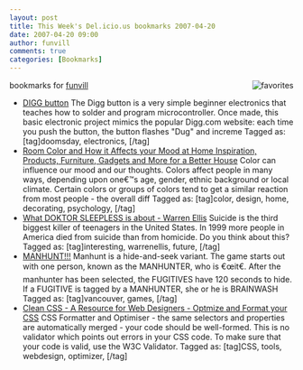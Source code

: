 ```yaml
---
layout: post
title: This Week's Del.icio.us bookmarks 2007-04-20
date: 2007-04-20 09:00
author: funvill
comments: true
categories: [Bookmarks]
---
```

bookmarks for <a href="http://del.icio.us/funvill"> funvill</a>
<a href="http://del.icio.us/funvill"> <img src="http://www.abluestar.com/blog/wp-content/uploads/2007/03/favorites_icon.thumbnail.jpg" alt="favorites" align="right" /></a>
<ul>
	<li><a href="http://www.ladyada.net/make/digg/" title="http://www.ladyada.net/make/digg/">DIGG button</a>
The Digg button is a very simple beginner electronics that teaches how to solder and program microcontroller. Once made, this basic electronic project mimics the popular Digg.com website: each time you push the button, the button flashes "Dug" and increme Tagged as: [tag]doomsday, electronics, [/tag]</li>
	<li><a href="http://freshome.com/2007/04/17/room-color-and-how-it-affects-your-mood/" title="http://freshome.com/2007/04/17/room-color-and-how-it-affects-your-mood/">Room Color and How it Affects your Mood at Home Inspiration, Products, Furniture, Gadgets and More for a Better House</a>
Color can influence our mood and our thoughts. Colors affect people in many ways, depending upon one€™s age, gender, ethnic background or local climate. Certain colors or groups of colors tend to get a similar reaction from most people - the overall diff Tagged as: [tag]color, design, home, decorating, psychology, [/tag]</li>
	<li><a href="http://warren-ellis.livejournal.com/92053.html" title="http://warren-ellis.livejournal.com/92053.html">What DOKTOR SLEEPLESS is about - Warren Ellis</a>
Suicide is the third biggest killer of teenagers in the United States. In 1999 more people in America died from suicide than from homicide. Do you think about this? Tagged as: [tag]interesting, warrenellis, future, [/tag]</li>
	<li><a href="http://manhunt-vancouver.com/" title="http://manhunt-vancouver.com/">MANHUNT!!!</a>
Manhunt is a hide-and-seek variant. The game starts out with one person, known as the MANHUNTER, who is €œit€. After the manhunter has been selected, the FUGITIVES have 120 seconds to hide. If a FUGITIVE is tagged by a MANHUNTER, she or he is BRAINWASH Tagged as: [tag]vancouver, games, [/tag]</li>
	<li><a href="http://www.cleancss.com/" title="http://www.cleancss.com/">Clean CSS - A Resource for Web Designers - Optmize and Format your CSS</a>
CSS Formatter and Optimiser  - the same selectors and properties are automatically merged - your code should be well-formed. This is no validator which points out errors in your CSS code. To make sure that your code is valid, use the W3C Validator. Tagged as: [tag]CSS, tools, webdesign, optimizer, [/tag]</li>
</ul>
